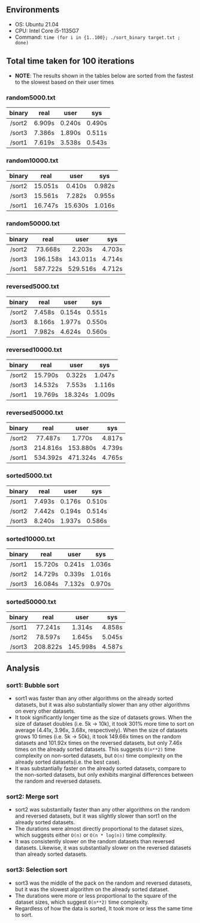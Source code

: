 ## Environments
* OS: Ubuntu 21.04
* CPU: Intel Core i5-1135G7
* Command: `time (for i in {1..100}; ./sort_binary target.txt ; done)`

## Total time taken for 100 iterations
* **NOTE**: The results shown in the tables below are sorted from the fastest to the slowest based on their user times

### random5000.txt
|  binary  |   real   |   user   |   sys    |
| :------: | :------: | :------: | :------: |
|  /sort2  |  6.909s  |  0.240s  |  0.490s  |
|  /sort3  |  7.386s  |  1.890s  |  0.511s  |
|  /sort1  |  7.619s  |  3.538s  |  0.543s  |

### random10000.txt
|  binary  |   real   |   user   |   sys    |
| :------: | :------: | :------: | :------: |
|  /sort2  |  15.051s |   0.410s |  0.982s  |
|  /sort3  |  15.561s |   7.282s |  0.955s  |
|  /sort1  |  16.747s |  15.630s |  1.016s  |

### random50000.txt
|  binary  |    real    |    user    |   sys    |
| :------: | :--------: | :--------: | :------: |
|  /sort2  |   73.668s  |    2.203s  |  4.703s  |
|  /sort3  |  196.158s  |  143.011s  |  4.714s  |
|  /sort1  |  587.722s  |  529.516s  |  4.712s  |

### reversed5000.txt
|  binary  |   real   |   user   |   sys    |
| :------: | :------: | :------: | :------: |
|  /sort2  |  7.458s  |  0.154s  |  0.551s  |
|  /sort3  |  8.166s  |  1.977s  |  0.550s  |
|  /sort1  |  7.982s  |  4.624s  |  0.560s  |

### reversed10000.txt
|  binary  |   real   |   user   |   sys    |
| :------: | :------: | :------: | :------: |
|  /sort2  |  15.790s |   0.322s |  1.047s  |
|  /sort3  |  14.532s |   7.553s |  1.116s  |
|  /sort1  |  19.769s |  18.324s |  1.009s  |

### reversed50000.txt
|  binary  |    real    |    user    |   sys    |
| :------: | :--------: | :--------: | :------: |
|  /sort2  |   77.487s  |    1.770s  |  4.817s  |
|  /sort3  |  214.816s  |  153.880s  |  4.739s  |
|  /sort1  |  534.392s  |  471.324s  |  4.765s  |

### sorted5000.txt
|  binary  |   real   |   user   |   sys    |
| :------: | :------: | :------: | :------: |
|  /sort1  |  7.493s  |  0.176s  |  0.510s  |
|  /sort2  |  7.442s  |  0.194s  |  0.514s  |
|  /sort3  |  8.240s  |  1.937s  |  0.586s  |

### sorted10000.txt
|  binary  |   real   |   user   |   sys    |
| :------: | :------: | :------: | :------: |
|  /sort1  |  15.720s |  0.241s  |  1.036s  |
|  /sort2  |  14.729s |  0.339s  |  1.016s  |
|  /sort3  |  16.084s |  7.132s  |  0.970s  |

### sorted50000.txt
|  binary  |    real    |    user    |   sys    |
| :------: | :--------: | :--------: | :------: |
|  /sort1  |   77.241s  |    1.314s  |  4.858s  |
|  /sort2  |   78.597s  |    1.645s  |  5.045s  |
|  /sort3  |  208.822s  |  145.998s  |  4.587s  |

## Analysis
### sort1: Bubble sort
* sort1 was faster than any other algorithms on the already sorted datasets, but it was also substantially slower than any other algorithms on every other datasets.
* It took significantly longer time as the size of datasets grows. When the size of dataset doubles (i.e. 5k -> 10k), it took 301% more time to sort on average (4.41x, 3.96x, 3.68x, respectively). When the size of datasets grows 10 times (i.e. 5k -> 50k), it took 149.66x times on the random datasets and 101.92x times on the reversed datasets, but only 7.46x times on the already sorted datasets. This suggests `O(n**2)` time complexity on non-sorted datasets, but `O(n)` time complexity on the already sorted datasets(i.e. the best case).
* It was substantially faster on the already sorted datasets, compare to the non-sorted datasets, but only exhibits marginal differences between the random and reversed datasets.

### sort2: Merge sort
* sort2 was substantially faster than any other algorithms on the random and reversed datasets, but it was slightly slower than sort1 on the already sorted datasets.
* The durations were almost directly proportional to the dataset sizes, which suggests either `O(n)` or `O(n * log(n))` time complexity.
* It was consistently slower on the random datasets than reversed datasets. Likewise, it was substantially slower on the reversed datasets than already sorted datasets.

### sort3: Selection sort
* sort3 was the middle of the pack on the random and reversed datasets, but it was the slowest algorithm on the already sorted dataset.
* The durations were more or less proportional to the square of the dataset sizes, which suggest `O(n**2)` time complexity.
* Regardless of how the data is sorted, It took more or less the same time to sort.
